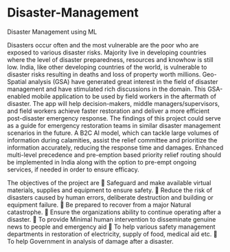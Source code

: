 # Disaster-Management
Disaster Management using ML

Disasters occur often and the most vulnerable are the poor who are exposed to various disaster risks. Majority live in developing countries where the level of disaster preparedness, resources and knowhow is still low. India, like other developing countries of the world, is vulnerable to disaster risks resulting in deaths and loss of property worth millions. Geo-Spatial analysis (GSA) have generated great interest in the field of disaster management and have stimulated rich discussions in the domain. This GSA-enabled mobile application to be used by field workers in the aftermath of disaster. The app will help decision-makers, middle managers/supervisors, and field workers achieve faster restoration and deliver a more efficient post-disaster emergency response. The findings of this project could serve as a guide for emergency restoration teams in similar disaster management scenarios in the future. A B2C AI model, which can tackle large volumes of information during calamities, assist the relief committee and prioritize the information accurately, reducing the response time and damages. Enhanced multi-level precedence and pre-emption based priority relief routing should be implemented in India along with the option to pre-empt ongoing services, if needed in order to ensure efficacy.

The objectives of the project are  Safeguard and make available virtual materials, supplies and equipment to ensure safety.  Reduce the risk of disasters caused by human errors, deliberate destruction and building or equipment failure.  Be prepared to recover from a major Natural catastrophe.  Ensure the organizations ability to continue operating after a disaster.  To provide Minimal human intervention to disseminate genuine news to people and emergency aid  To help various safety management departments in restoration of electricity, supply of food, medical aid etc.  To help Government in analysis of damage after a disaster.


